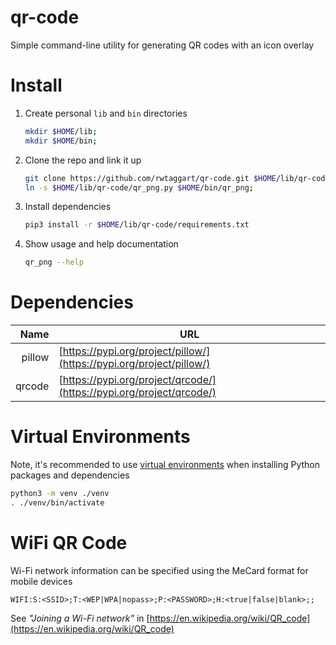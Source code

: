# qr-code
Simple command-line utility for generating QR codes with an icon overlay

# Install
1. Create personal `lib` and `bin` directories
    ```sh
    mkdir $HOME/lib;
    mkdir $HOME/bin;
    ```

1. Clone the repo and link it up
    ```sh
    git clone https://github.com/rwtaggart/qr-code.git $HOME/lib/qr-code;
    ln -s $HOME/lib/qr-code/qr_png.py $HOME/bin/qr_png;
    ```

1. Install dependencies
    ```sh
    pip3 install -r $HOME/lib/qr-code/requirements.txt
    ```

1. Show usage and help documentation
    ```sh
    qr_png --help
    ```


# Dependencies
Name | URL
--: | ---
pillow | [https://pypi.org/project/pillow/](https://pypi.org/project/pillow/)
qrcode | [https://pypi.org/project/qrcode/](https://pypi.org/project/qrcode/)


# Virtual Environments
Note, it's recommended to use [virtual environments](https://docs.python.org/3/library/venv.html#creating-virtual-environments) when installing Python packages and dependencies
```sh
python3 -m venv ./venv
. ./venv/bin/activate
```


# WiFi QR Code
Wi-Fi network information can be specified using the MeCard format for mobile devices
```
WIFI:S:<SSID>;T:<WEP|WPA|nopass>;P:<PASSWORD>;H:<true|false|blank>;;
```

See _"Joining a Wi-Fi network"_ in [https://en.wikipedia.org/wiki/QR_code](https://en.wikipedia.org/wiki/QR_code)
